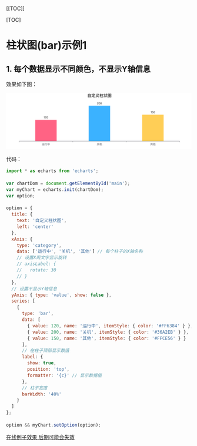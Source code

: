 [[TOC]]

[TOC]



# 柱状图(bar)示例1

## 1. 每个数据显示不同颜色，不显示Y轴信息

效果如下图：

![](./img/003-bar1.png)

代码：

```js
import * as echarts from 'echarts';

var chartDom = document.getElementById('main');
var myChart = echarts.init(chartDom);
var option;

option = {
  title: {
    text: '自定义柱状图',
    left: 'center'
  },
  xAxis: {
    type: 'category',
    data: ['运行中', '关机', '其他'] // 每个柱子的X轴名称
    // 设置X周文字显示旋转
    // axisLabel: {
    //   rotate: 30
    // }
  },
  // 设置不显示Y轴信息
  yAxis: { type: 'value', show: false },
  series: [
    {
      type: 'bar',
      data: [
        { value: 120, name: '运行中', itemStyle: { color: '#FF6384' } },
        { value: 200, name: '关机', itemStyle: { color: '#36A2EB' } },
        { value: 150, name: '其他', itemStyle: { color: '#FFCE56' } }
      ],
      // 在柱子顶部显示数值
      label: {
        show: true,
        position: 'top',
        formatter: '{c}' // 显示数据值
      },
      // 柱子宽度
      barWidth: '40%'
    }
  ]
};

option && myChart.setOption(option);
```

[在线例子效果 后期可能会失效](https://echarts.apache.org/examples/zh/editor.html?c=bar-simple&code=PYBwLglsB2AEC8sDeAoWtJgDYFMBcya6GOAHmAQOSBXgYFnagknKCP5oG1Ogf2qUA0R6uAZhbEoBjHNDA4ATpSIBfLulIBBUhADOBVMQwBPEPkFCAhuIDmwCds7dYAE2OGCAbUqAF-MAyEYFo5ToMDOioC5zb0pAN0VANblKAF0OWAB6aNhAeetAKjlGQAVtQBC3AA1AF3jAWBVAB89rWNhAPujAO38MwAsVQHDTQHVtQD4zQC5PQGnTQBt4wrjDFVUAGUMAIxwsDXbiCWAwY30AZgAGWBGZWXkYuLLAWDlGgE0swEP5QHsDIm1lNQ0dPSoAN0MsAFccb1UAC2AAdwJea9UcWDkiL4kIDh1LBHJpiGBdPpKH1DFJlug7BMnNZ0EhYFdbvoAIwAJhmUWghgAtlD3F4ohBxESAMoQ3CnITALDmKgAYgAYuyAGxTAAcABZKD8fvDiGiMXcCHj8bBCSSqP5vJScDS6fo0YzmRI2VMuYocQBRABCQpkIpRyHR10lsCxAFYZXKoaElVTadp6ZbNSzBBz2QBhA12rmm81adDWSIjQAU6qlAG4ZgAuExqAB1NADwK1iw_UGw3DsCerwIYAkd1F6BAwFUlKg0CoYFAVlzvHMROM4m1giQQhkQqKKcAdsbprS_LRFVKAXu1AGV61hhEgA6hAbGBHlR-TMAKTSdAycIoGQAbiAA)

<iframe
  :src="$withBase('/echarts-example/bar/001-bar1.html')"
  width="80%" height="200"
  frameborder="0" scrolling="No" leftmargin="0" topmargin="0"
/>

